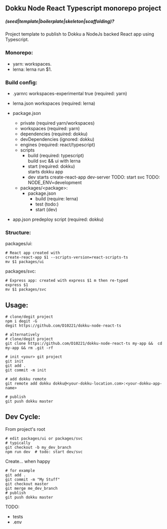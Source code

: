 ## Dokku Node React Typescript monorepo project <h5>(seed|template|boilerplate|skeleton|scaffolding)?</h5>

Project template to publish to Dokku a NodeJs backed React app using Typescript.  

### Monorepo: 
- yarn: workspaces.
- lerna: lerna run $1.  

### Build config:  
- .yarnrc
    workspaces-experimental true (required: yarn)
- lerna.json
    workspaces (required: lerna)
- package.json 
    - private (required yarn/workspaces)
    - workspaces (required: yarn)
    - dependencies (required: dokku)
    - devDependencies (ignored: dokku)
    - engines (required:  react/typescript)
    - scripts 
        - build (required: typescript)  
            build svc && ui with lerna 
        - start (required: dokku)  
            starts dokku app 
        - dev
            starts create-react-app dev-server
            TODO: start svc
            TODO: NODE_ENV=development
    - packages/\<package\>:
        - package.json
            - build (require: lerna)
            - test  (todo:)
            - start (dev)
    
- app.json
    predeploy script (required: dokku)

### Structure:

packages/ui:   
    
    # React app created with 
    create-react-app $1 --scripts-version=react-scripts-ts
    mv $1 packages/ui

packages/svc:    

    # Express app: created with express $1 m then re-typed
    express $1
    mv $1 packages/svc

## Usage:

    # clone/degit project 
    npm i degit -G
    degit https://github.com/D10221/dokku-node-react-ts  
    
    # alternatively 
    # clone/degit project 
    git clone https://github.com/D10221/dokku-node-react-ts my-app &&  cd my-app && rm .git -rf
        
    # init <your> git project
    git init 
    git add .
    git commit -m init

    # add dokku remote
    git remote add dokku dokku@<your-dokku-location.com>:<your-dokku-app-name>

    # publish
    git push dokku master    

## Dev Cycle:

From project's root  
    
    # edit packages/ui or packages/svc
    # typically
    git checkout -b my_dev_branch 
    npm run dev  # todo: start dev/svc

Create... when happy 

    # for example
    git add . 
    git commit -m "My Stuff"
    git checkout master 
    git merge me_dev_branch
    # publish 
    git push dokku master
    

TODO:  
- tests
- .env
